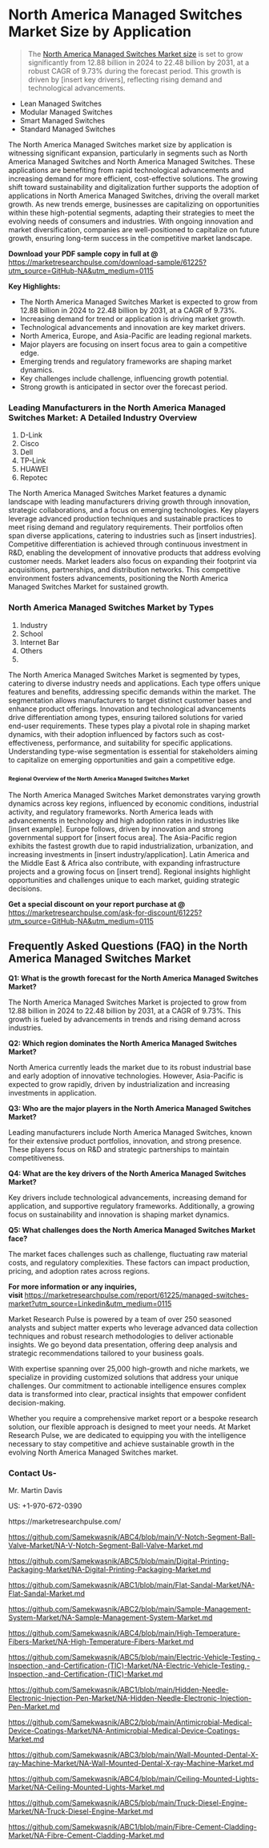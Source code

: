 <h1>North America Managed Switches Market&nbsp;Size by Application</h1><blockquote><p>The <a href="https://marketresearchpulse.com/download-sample/61225?utm_source=GitHub-NA&amp;utm_medium=0115">North America Managed Switches Market size</a> is set to grow significantly from 12.88 billion in 2024 to 22.48 billion by 2031, at a robust CAGR of 9.73% during the forecast period. This growth is driven by [insert key drivers], reflecting rising demand and technological advancements.</p></blockquote><ul><li>Lean Managed Switches <li> Modular Managed Switches <li> Smart Managed Switches <li> Standard Managed Switches</li></ul><p>The North America Managed Switches market size by application is witnessing significant expansion, particularly in segments such as North America Managed Switches and North America Managed Switches. These applications are benefiting from rapid technological advancements and increasing demand for more efficient, cost-effective solutions. The growing shift toward sustainability and digitalization further supports the adoption of applications in North America Managed Switches, driving the overall market growth. As new trends emerge, businesses are capitalizing on opportunities within these high-potential segments, adapting their strategies to meet the evolving needs of consumers and industries. With ongoing innovation and market diversification, companies are well-positioned to capitalize on future growth, ensuring long-term success in the competitive market landscape.</p><p><strong>Download your PDF sample copy in full at @ </strong><a href="https://marketresearchpulse.com/download-sample/61225?utm_source=GitHub-NA&amp;utm_medium=0115">https://marketresearchpulse.com/download-sample/61225?utm_source=GitHub-NA&amp;utm_medium=0115</a></p><p><strong>Key Highlights: </strong></p><ul><li>The North America Managed Switches Market is expected to grow from 12.88 billion in 2024 to 22.48 billion by 2031, at a CAGR of 9.73%.</li><li>Increasing demand for trend or application is driving market growth.</li><li>Technological advancements and innovation are key market drivers.</li><li>North America, Europe, and Asia-Pacific are leading regional markets.</li><li>Major players are focusing on insert focus area to gain a competitive edge.</li><li>Emerging trends and regulatory frameworks are shaping market dynamics.</li><li>Key challenges include challenge, influencing growth potential.</li><li>Strong growth is anticipated in sector over the forecast period.</li></ul><h3>Leading Manufacturers in the North America Managed Switches Market: A Detailed Industry Overview</h3><ol><li>D-Link</li><li>Cisco</li><li>Dell</li><li>TP-Link</li><li>HUAWEI</li><li>Repotec</li></ol><div class="flex max-w-full flex-col flex-grow"><div class="min-h-8 text-message flex w-full flex-col items-end gap-2 whitespace-normal break-words [.text-message+&amp;]:mt-5" dir="auto" data-message-author-role="assistant" data-message-id="fd8432e4-4910-450d-b182-61b7bfb0a01f" data-message-model-slug="gpt-4o"><div class="flex w-full flex-col gap-1 empty:hidden first:pt-[3px]"><div class="markdown prose w-full break-words dark:prose-invert light"><p>The North America Managed Switches Market features a dynamic landscape with leading manufacturers driving growth through innovation, strategic collaborations, and a focus on emerging technologies. Key players leverage advanced production techniques and sustainable practices to meet rising demand and regulatory requirements. Their portfolios often span diverse applications, catering to industries such as [insert industries]. Competitive differentiation is achieved through continuous investment in R&amp;D, enabling the development of innovative products that address evolving customer needs. Market leaders also focus on expanding their footprint via acquisitions, partnerships, and distribution networks. This competitive environment fosters advancements, positioning the North America Managed Switches Market for sustained growth.</p></div></div></div></div><h3>North America Managed Switches Market by Types</h3><ol><li>Industry <li> School <li> Internet Bar <li> Others <li> </li></ol><div class="flex max-w-full flex-col flex-grow"><div class="min-h-8 text-message flex w-full flex-col items-end gap-2 whitespace-normal break-words [.text-message+&amp;]:mt-5" dir="auto" data-message-author-role="assistant" data-message-id="084470be-0bb7-4664-bddf-5156b4f41249" data-message-model-slug="gpt-4o-mini"><div class="flex w-full flex-col gap-1 empty:hidden first:pt-[3px]"><div class="markdown prose w-full break-words dark:prose-invert light"><p>The North America Managed Switches Market is segmented by types, catering to diverse industry needs and applications. Each type offers unique features and benefits, addressing specific demands within the market. The segmentation allows manufacturers to target distinct customer bases and enhance product offerings. Innovation and technological advancements drive differentiation among types, ensuring tailored solutions for varied end-user requirements. These types play a pivotal role in shaping market dynamics, with their adoption influenced by factors such as cost-effectiveness, performance, and suitability for specific applications. Understanding type-wise segmentation is essential for stakeholders aiming to capitalize on emerging opportunities and gain a competitive edge.</p></div></div></div></div><h3><span style="font-size: 11px;">Regional Overview of the North America Managed Switches Market</span></h3><div class="flex max-w-full flex-col flex-grow"><div class="min-h-8 text-message flex w-full flex-col items-end gap-2 whitespace-normal break-words [.text-message+&amp;]:mt-5" dir="auto" data-message-author-role="assistant" data-message-id="e9038762-ce64-4e30-91c9-9bd413514231" data-message-model-slug="gpt-4o-mini"><div class="flex w-full flex-col gap-1 empty:hidden first:pt-[3px]"><div class="markdown prose w-full break-words dark:prose-invert light"><p>The North America Managed Switches Market demonstrates varying growth dynamics across key regions, influenced by economic conditions, industrial activity, and regulatory frameworks. North America leads with advancements in technology and high adoption rates in industries like [insert example]. Europe follows, driven by innovation and strong governmental support for [insert focus area]. The Asia-Pacific region exhibits the fastest growth due to rapid industrialization, urbanization, and increasing investments in [insert industry/application]. Latin America and the Middle East &amp; Africa also contribute, with expanding infrastructure projects and a growing focus on [insert trend]. Regional insights highlight opportunities and challenges unique to each market, guiding strategic decisions.</p></div></div></div></div><p><strong>Get a special discount on your report purchase at @ </strong><a href="https://marketresearchpulse.com/ask-for-discount/61225?utm_source=GitHub-NA&amp;utm_medium=0115">https://marketresearchpulse.com/ask-for-discount/61225?utm_source=GitHub-NA&amp;utm_medium=0115</a></p><h2>Frequently Asked Questions (FAQ) in the North America Managed Switches Market</h2><p><strong>Q1: What is the growth forecast for the North America Managed Switches Market?</strong></p><p>The North America Managed Switches Market is projected to grow from 12.88 billion in 2024 to 22.48 billion by 2031, at a CAGR of 9.73%. This growth is fueled by advancements in trends and rising demand across industries.</p><p><strong>Q2: Which region dominates the North America Managed Switches Market?</strong></p><p>North America currently leads the market due to its robust industrial base and early adoption of innovative technologies. However, Asia-Pacific is expected to grow rapidly, driven by industrialization and increasing investments in application.</p><p><strong>Q3: Who are the major players in the North America Managed Switches Market?</strong></p><p>Leading manufacturers include North America Managed Switches, known for their extensive product portfolios, innovation, and strong presence. These players focus on R&amp;D and strategic partnerships to maintain competitiveness.</p><p><strong>Q4: What are the key drivers of the North America Managed Switches Market?</strong></p><p>Key drivers include technological advancements, increasing demand for application, and supportive regulatory frameworks. Additionally, a growing focus on sustainability and innovation is shaping market dynamics.</p><p><strong>Q5: What challenges does the North America Managed Switches Market face?</strong></p><p>The market faces challenges such as challenge, fluctuating raw material costs, and regulatory complexities. These factors can impact production, pricing, and adoption rates across regions.</p><p><strong>For more information or any inquiries, visit&nbsp;</strong><a href="https://marketresearchpulse.com/report/61225/managed-switches-market?utm_source=Linkedin&utm_medium=0115">https://marketresearchpulse.com/report/61225/managed-switches-market?utm_source=Linkedin&utm_medium=0115</a></p><p>Market Research Pulse is powered by a team of over 250 seasoned analysts and subject matter experts who leverage advanced data collection techniques and robust research methodologies to deliver actionable insights. We go beyond data presentation, offering deep analysis and strategic recommendations tailored to your business goals.</p><p>With expertise spanning over 25,000 high-growth and niche markets, we specialize in providing customized solutions that address your unique challenges. Our commitment to actionable intelligence ensures complex data is transformed into clear, practical insights that empower confident decision-making.</p><p>Whether you require a comprehensive market report or a bespoke research solution, our flexible approach is designed to meet your needs. At Market Research Pulse, we are dedicated to equipping you with the intelligence necessary to stay competitive and achieve sustainable growth in the evolving North America Managed Switches market.</p><h3><strong>Contact Us-</strong></h3><p>Mr. Martin Davis</p><p>US: +1-970-672-0390</p><p>https://marketresearchpulse.com/</p><p><a href="https://github.com/Samekwasnik/ABC4/blob/main/V-Notch-Segment-Ball-Valve-Market/NA-V-Notch-Segment-Ball-Valve-Market.md">https://github.com/Samekwasnik/ABC4/blob/main/V-Notch-Segment-Ball-Valve-Market/NA-V-Notch-Segment-Ball-Valve-Market.md</a></p><p><a href="https://github.com/Samekwasnik/ABC5/blob/main/Digital-Printing-Packaging-Market/NA-Digital-Printing-Packaging-Market.md">https://github.com/Samekwasnik/ABC5/blob/main/Digital-Printing-Packaging-Market/NA-Digital-Printing-Packaging-Market.md</a></p><p><a href="https://github.com/Samekwasnik/ABC1/blob/main/Flat-Sandal-Market/NA-Flat-Sandal-Market.md">https://github.com/Samekwasnik/ABC1/blob/main/Flat-Sandal-Market/NA-Flat-Sandal-Market.md</a></p><p><a href="https://github.com/Samekwasnik/ABC2/blob/main/Sample-Management-System-Market/NA-Sample-Management-System-Market.md">https://github.com/Samekwasnik/ABC2/blob/main/Sample-Management-System-Market/NA-Sample-Management-System-Market.md</a></p><p><a href="https://github.com/Samekwasnik/ABC4/blob/main/High-Temperature-Fibers-Market/NA-High-Temperature-Fibers-Market.md">https://github.com/Samekwasnik/ABC4/blob/main/High-Temperature-Fibers-Market/NA-High-Temperature-Fibers-Market.md</a></p><p><a href="https://github.com/Samekwasnik/ABC5/blob/main/Electric-Vehicle-Testing,-Inspection,-and-Certification-(TIC)-Market/NA-Electric-Vehicle-Testing,-Inspection,-and-Certification-(TIC)-Market.md">https://github.com/Samekwasnik/ABC5/blob/main/Electric-Vehicle-Testing,-Inspection,-and-Certification-(TIC)-Market/NA-Electric-Vehicle-Testing,-Inspection,-and-Certification-(TIC)-Market.md</a></p><p><a href="https://github.com/Samekwasnik/ABC1/blob/main/Hidden-Needle-Electronic-Injection-Pen-Market/NA-Hidden-Needle-Electronic-Injection-Pen-Market.md">https://github.com/Samekwasnik/ABC1/blob/main/Hidden-Needle-Electronic-Injection-Pen-Market/NA-Hidden-Needle-Electronic-Injection-Pen-Market.md</a></p><p><a href="https://github.com/Samekwasnik/ABC2/blob/main/Antimicrobial-Medical-Device-Coatings-Market/NA-Antimicrobial-Medical-Device-Coatings-Market.md">https://github.com/Samekwasnik/ABC2/blob/main/Antimicrobial-Medical-Device-Coatings-Market/NA-Antimicrobial-Medical-Device-Coatings-Market.md</a></p><p><a href="https://github.com/Samekwasnik/ABC3/blob/main/Wall-Mounted-Dental-X-ray-Machine-Market/NA-Wall-Mounted-Dental-X-ray-Machine-Market.md">https://github.com/Samekwasnik/ABC3/blob/main/Wall-Mounted-Dental-X-ray-Machine-Market/NA-Wall-Mounted-Dental-X-ray-Machine-Market.md</a></p><p><a href="https://github.com/Samekwasnik/ABC4/blob/main/Ceiling-Mounted-Lights-Market/NA-Ceiling-Mounted-Lights-Market.md">https://github.com/Samekwasnik/ABC4/blob/main/Ceiling-Mounted-Lights-Market/NA-Ceiling-Mounted-Lights-Market.md</a></p><p><a href="https://github.com/Samekwasnik/ABC5/blob/main/Truck-Diesel-Engine-Market/NA-Truck-Diesel-Engine-Market.md">https://github.com/Samekwasnik/ABC5/blob/main/Truck-Diesel-Engine-Market/NA-Truck-Diesel-Engine-Market.md</a></p><p><a href="https://github.com/Samekwasnik/ABC1/blob/main/Fibre-Cement-Cladding-Market/NA-Fibre-Cement-Cladding-Market.md">https://github.com/Samekwasnik/ABC1/blob/main/Fibre-Cement-Cladding-Market/NA-Fibre-Cement-Cladding-Market.md</a></p>
